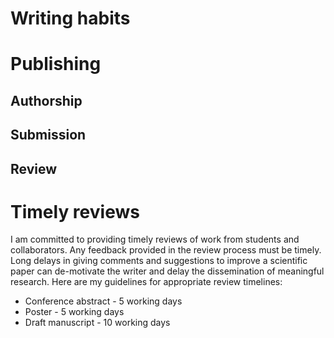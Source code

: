 # Writing habits

# Publishing
## Authorship
## Submission
## Review

# Timely reviews
I am committed to providing timely reviews of work from students and collaborators. Any feedback provided in the review process must be timely. Long delays in giving comments and suggestions to improve a scientific paper can de-motivate the writer and delay the dissemination of meaningful research. Here are my guidelines for appropriate review timelines:
- Conference abstract - 5 working days
- Poster - 5 working days
- Draft manuscript - 10 working days
